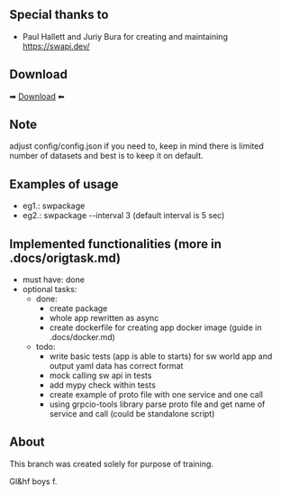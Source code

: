 
## Special thanks to 
- Paul Hallett and Juriy Bura for creating and maintaining https://swapi.dev/ 

## Download

➡ [Download](https://github.com/fajkoson/swapi/archive/refs/heads/main.zip) ⬅

## Note
adjust config/config.json if you need to, keep in mind there is limited 
number of datasets and best is to keep it on default.

## Examples of usage
- eg1.: swpackage
- eg2.: swpackage --interval 3 (default interval is 5 sec)


## Implemented functionalities (more in .docs/origtask.md)
- must have: done
- optional tasks:
    - done:
        - create package
        - whole app rewritten as async
        - create dockerfile for creating app docker image (guide in .docs/docker.md)
    - todo:
        - write basic tests (app is able to starts) for sw world app and output yaml data has correct format
        - mock calling sw api in tests
        - add mypy check within tests
        - create example of proto file with one service and one call
        - using grpcio-tools library parse proto file and get name of service and call (could be standalone script)

## About
This branch was created solely for purpose of training.

Gl&hf boys f.

